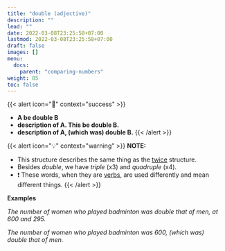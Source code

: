 ```yaml
---
title: "double (adjective)"
description: ""
lead: ""
date: 2022-03-08T23:25:58+07:00
lastmod: 2022-03-08T23:25:58+07:00
draft: false
images: []
menu:
  docs:
    parent: "comparing-numbers"
weight: 85
toc: false
---
```


{{< alert icon="🌱" context="success" >}}
- **A be double B**
- **description of A. This be double B.**
- **description of A, (which was) double B.**
{{< /alert >}}

{{< alert icon="💡" context="warning" >}}
**NOTE:**
- This structure describes the same thing as the [twice](../twice-1) structure.
- Besides _double_, we have _triple_ (x3) and _quadruple_ (x4).
- ❗️ These words, when they are [verbs](../../describing-trends/double-verb), are used differently and mean different things.
{{< /alert >}}

**Examples**

_The number of women who played badminton was double that of men, at 600 and 295._

_The number of women who played badminton was 600, (which was) double that of men._